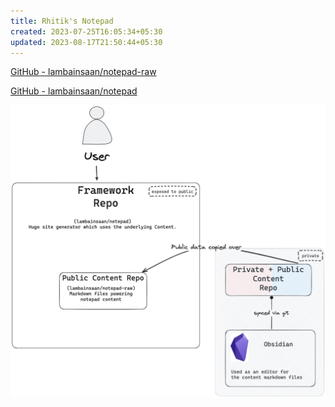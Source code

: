 ```yaml
---
title: Rhitik's Notepad
created: 2023-07-25T16:05:34+05:30
updated: 2023-08-17T21:50:44+05:30
---
```


[GitHub - lambainsaan/notepad-raw](https://github.com/lambainsaan/notepad-raw)


[GitHub - lambainsaan/notepad](https://github.com/lambainsaan/notepad)

![image](images/obsidian_vault_working.png)

